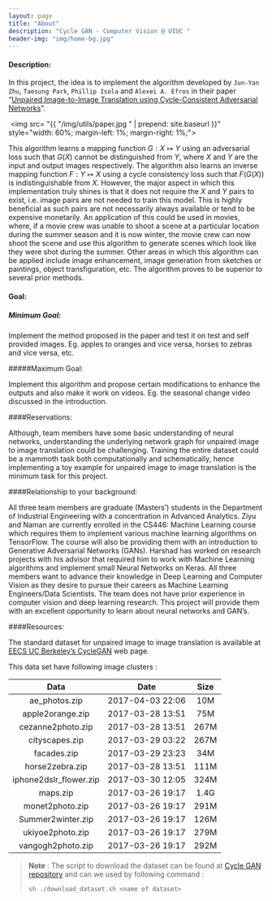```yaml
---
layout: page
title: "About"
description: "Cycle GAN - Computer Vision @ UIUC "
header-img: "img/home-bg.jpg"
---
```


#### Description: 

In this project, the idea is to implement the algorithm developed by `Jun-Yan Zhu`, `Taesung Park`, `Phillip Isola` and `Alexei A. Efros` in their paper “[Unpaired Image-to-Image Translation using Cycle-Consistent Adversarial Networks](https://arxiv.org/abs/1703.10593)”. 

​    <img src= "{{ "/img/utils/paper.jpg " | prepend: site.baseurl }}" style="width: 60%; margin-left: 1%; margin-right: 1%;">

This algorithm learns a mapping function  $G: X \mapsto Y$ using an adversarial loss such that $G(X)$ cannot be distinguished from $Y$, where $X$ and $Y$ are the input and output images respectively. The algorithm also learns an inverse mapping function $F: Y \mapsto X$ using a cycle consistency loss such that $F(G(X))$ is indistinguishable from $X$. However, the major aspect in which this implementation truly shines is that it does not require the $X$ and $Y$ pairs to exist, i.e. image pairs are not needed to train this model. This is highly beneficial as such pairs are not necessarily always available or tend to be expensive monetarily. An application of this could be used in movies, where, if a movie crew was unable to shoot a scene at a particular location during the summer season and it is now winter, the movie crew can now shoot the scene and use this algorithm to generate scenes which look like they were shot during the summer. Other areas in which this algorithm can be applied include image enhancement, image generation from sketches or paintings, object  transfiguration, etc. The algorithm proves to be superior to several prior methods.



#### Goal: 



##### Minimum Goal: 

Implement the method proposed in the paper and test it on test and self provided images. Eg. apples to oranges and vice versa, horses to zebras and vice versa, etc.

#####Maximum Goal: 

Implement this algorithm and propose certain modifications to enhance the outputs and also make it work on videos. Eg. the seasonal change video discussed in the introduction.



####Reservations: 

Although, team members have some basic understanding of neural networks, understanding the underlying network graph for unpaired image to image translation could be challenging. Training the entire dataset could be a mammoth task both computationally and schematically, hence implementing a toy example for unpaired image to image translation is the minimum task for this project. 



####Relationship to your background: 

All three team members are graduate (Masters’) students in the Department of Industrial Engineering with a concentration in Advanced Analytics. Ziyu and Naman are currently enrolled in the CS446: Machine Learning course which requires them to implement various machine learning algorithms on TensorFlow. The course will also be providing them with an introduction to Generative Adversarial Networks (GANs). Harshad has worked on research projects with his advisor that required him to work with Machine Learning algorithms and implement small Neural Networks on Keras. All three members want to advance their knowledge in Deep Learning and Computer Vision as they desire to pursue their careers as Machine Learning Engineers/Data Scientists. The team does not have prior experience in computer vision and deep learning research. This project will provide them with an excellent opportunity to learn about neural networks and GAN’s. 



####Resources: 

The standard dataset for unpaired image to image translation is available at [EECS UC Berkeley’s CycleGAN](http://people.eecs.berkeley.edu/~taesung_park/CycleGAN/datasets/) web page. 

This data set have following image clusters :

|          Data          |       Date       | Size |
| :--------------------: | :--------------: | :--: |
|     ae_photos.zip      | 2017-04-03 22:06 | 10M  |
|    apple2orange.zip    | 2017-03-28 13:51 | 75M  |
|   cezanne2photo.zip    | 2017-03-28 13:51 | 267M |
|     cityscapes.zip     | 2017-03-29 03:22 | 267M |
|      facades.zip       | 2017-03-29 23:23 | 34M  |
|    horse2zebra.zip     | 2017-03-28 13:51 | 111M |
| iphone2dslr_flower.zip | 2017-03-30 12:05 | 324M |
|        maps.zip        | 2017-03-26 19:17 | 1.4G |
|    monet2photo.zip     | 2017-03-26 19:17 | 291M |
|   Summer2winter.zip    | 2017-03-26 19:17 | 126M |
|    ukiyoe2photo.zip    | 2017-03-26 19:17 | 279M |
|   vangogh2photo.zip    | 2017-03-26 19:17 | 292M |

> **Note** : The script to download the dataset can be found at [Cycle GAN repository](https://github.com/CycleGANS/CS543CycleGANsProject) and can we used by following command :
>
> ```
> sh ./download_dataset.sh <name of dataset>
> ```